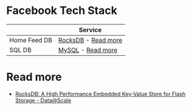 # Facebook Tech Stack

|              | Service                                                                                                                                                                                                                   |
|--------------|---------------------------------------------------------------------------------------------------------------------------------------------------------------------------------------------------------------------------|
| Home Feed DB | [RocksDB](../1_HLDDesignComponents/3_DatabaseComponents/NoSQL-Databases/EmbededKeyValueDB/RocksDB.md) - [Read more](https://engineering.linkedin.com/blog/2016/03/followfeed--linkedin-s-feed-made-faster-and-smarter) |
| SQL DB       | [MySQL]() - [Read more](https://www.quora.com/Does-Facebook-use-Apache-Cassandra)                                                                                                                                                                                                 |

# Read more
- [RocksDB: A High Performance Embedded Key-Value Store for Flash Storage - Data@Scale](https://www.youtube.com/watch?v=V_C-T5S-w8g)

